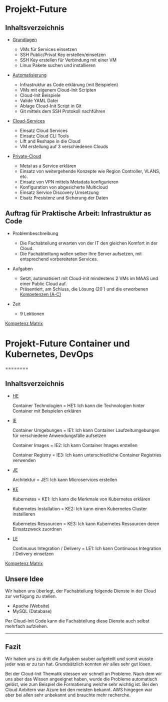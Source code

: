 Projekt-Future
========
## Inhaltsverzeichnis 
- [Grundlagen](https://github.com/ask-yo-girl-about-me/Project-Future/tree/main/01_Grundlage)
    - VMs für Services einsetzen
    - SSH Public/Privat Key erstellen/einsetzen
    - SSH Key erstellen für Verbindung mit einer VM
    - Linux Pakete suchen und installieren


- [Automatisierung](https://github.com/ask-yo-girl-about-me/Project-Future/tree/main/02_Automatisierung)
    - Infrastruktur as Code erklärung (mit Beispielen)
    - VMs mit eigenem Cloud-Init Scripten
    - Cloud-Init Beispiele
    - Valide YAML Datei
    - Ablage Cloud-Init Script in Git
    - Git mittels dem SSH Protokoll nachführen
    
- [Cloud-Services](https://github.com/ask-yo-girl-about-me/Project-Future/tree/main/03_Cloud-Services)
    - Einsatz Cloud Services
    - Einsatz Cloud CLI Tools
    - Lift and Reshape in die Cloud
    - VM erstellung auf 3 verschiedenen Clouds

- [Private-Cloud](https://github.com/ask-yo-girl-about-me/Project-Future/tree/main/04_Private-Cloud)
    - Metal as a Service erklären
    - Einsatz von weitergehende Konzepte wie Region Controller, VLANS, etc.
    - Einsatz von VPN mittels Metadata konfigurieren
    - Konfiguration von abgesicherte Multicloud
    - Einsatz Service Discovery Umsetzung
    - Eisatz Presistenz und Sicherung der Daten

## Auftrag für Praktische Arbeit: Infrastruktur as Code
- Problembeschreibung
    - Die Fachabteilung erwarten von der IT den gleichen Komfort in der Cloud.
    - Die Fachabteiltung wollen selber Ihre Server aufsetzen, mit entsprechend vorbereiteten Services.
  
- Aufgaben
    - Setzt, automatisiert mit Cloud-init mindestens 2 VMs im MAAS und einer Public Cloud auf.
    - Präsentiert, am Schluss, die Lösung (20`) und die erworbenen [Kompetenzen (A-C)](https://gitlab.com/ch-tbz-hf/Stud/cnt/-/tree/main/1_Kompetenzmatrix#matrix)
- Zeit
    - 9 Lektionen

[Kompetenz Matrix](https://gitlab.com/ch-tbz-hf/Stud/cnt/-/tree/main/1_Kompetenzmatrix#matrix)

# Projekt-Future Container und Kubernetes, DevOps
========
## Inhaltsverzeichnis
- [HE](/01_Kompetenzen/HE/)

    Container Technologien = HE1: Ich kann die Technologien hinter Container mit Beispielen erklären

- [IE](/01_Kompetenzen/IE/)

    Container Umgebungen = IE1: Ich kann Container Laufzeitumgebungen für verschiedene Anwendungsfälle aufsetzen

    Container Images = IE2: Ich kann Container Images erstellen

    Container Registry = IE3: Ich kann unterschiedliche Container Registries verwenden

- [JE](/01_Kompetenzen/JE/)

    Architektur = JE1: Ich kann Microservices erstellen

- [KE](/01_Kompetenzen/KE/)
   
    Kubernetes = KE1: Ich kann die Merkmale von Kubernetes erklären

    Kubernetes Installation = KE2: Ich kann einen Kubernetes Cluster installieren

    Kubernetes Ressourcen = KE3: Ich kann Kubernetes Ressourcen deren Einsatzzweck zuordnen


- [LE](/01_Kompetenzen/LE/)

    Continuous Integration / Delivery = LE1: Ich kann Continuous Integration / Delivery einsetzen

[Kompetenz Matrix](https://gitlab.com/ch-tbz-hf/Stud/cnt/-/tree/main/1_Kompetenzmatrix#matrix)

## Unsere Idee

Wir haben uns überlegt, der Fachabteilung folgende Dienste in der Cloud zur verfügung zu stellen.

- Apache (Website)
- MySQL (Database)

Per Cloud-Init Code kann die Fachabteilung diese Dienste auch selbst mehrfach aufziehen.

- - -

## Fazit
Wir haben uns zu dritt die Aufgaben sauber aufgeteilt und somit wusste jeder was er zu tun hat. Grundsätzlich konnten wir alles sehr gut lösen.

Bei der Cloud-Init Thematik stiessen wir schnell an Probleme. Nach dem wir uns aber das Wissen angeeignet haben, wurde die Probleme automatisch gelöst, wie zum Beispiel die Formatierung welche sehr wichtig ist.
Bei den Cloud Anbitern war Azure bei den meisten bekannt. AWS hingegen war aber bei allen sehr unbekannt und brauchte mehr recherche.